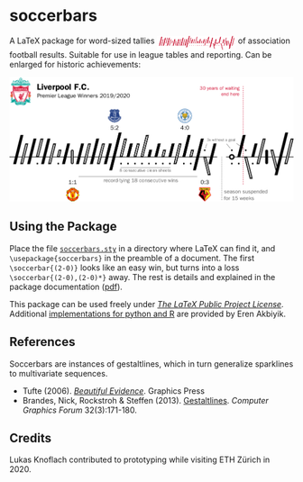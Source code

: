 # soccerbars
A LaTeX package for word-sized tallies <img src="banners/lfc-2020-red.png" width="140em" height="25em" align="top"> of association football results. Suitable for use in league tables and reporting. Can be enlarged for historic achievements:

![LFC 2019/2020](banners/lfc-2020.png)


## Using the Package

Place the file [```soccerbars.sty```](soccerbars.sty) in a directory where LaTeX can find it, and ```\usepackage{soccerbars}``` in the preamble of a document. The first ```\soccerbar{(2-0)}``` looks like an easy win, but turns into a loss ```\soccerbar{(2-0),(2-0)*}``` away. The rest is details and explained in the package documentation ([pdf](doc/soccerbars.pdf)).

This package can be used freely under [*The LaTeX Public Project License*](LICENSE.md).
Additional [implementations for python and R](https://github.com/snlab-eakbiyik/soccerbars) are provided by Eren Akbiyik.


## References

Soccerbars are instances of gestaltlines, which in turn generalize sparklines to multivariate sequences.
* Tufte (2006). [*Beautiful Evidence*](https://www.edwardtufte.com/tufte/books_be). Graphics Press
* Brandes, Nick, Rockstroh & Steffen (2013). [Gestaltlines](https://doi.org/10.1111/cgf.12104). *Computer Graphics Forum* 32(3):171-180.


## Credits

Lukas Knoflach contributed to prototyping while visiting ETH Zürich in 2020. 
